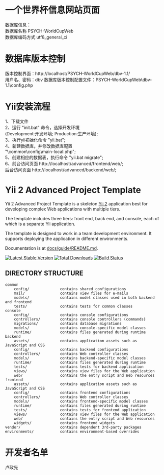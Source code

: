 
一个世界杯信息网站页面
===============================
数据库信息：  
数据库名称 PSYCH-WorldCupWeb  
数据库编码方式 utf8_general_ci  

数据库版本控制
===============================
版本控制界面：http://localhost/PSYCH-WorldCupWeb/dbv-1.1/  
用户名、密码：dbv
数据库版本控制配置文件：PSYCH-WorldCupWeb\dbv-1.1\config.php  

Yii安装流程
===============================
1、下载文件  
2、运行 "init.bat" 命令，选择开发环境  
    (Development:开发环境; Production:生产环境);  
3、执行yii初始化命令 "yii.bat";  
4、新建数据库，并修改数据库配置  
    "\common\config\main-local.php";  
5、创建相应的数据表，执行命令 "yii.bat migrate";  
6、前台访问页面 http://localhost/advanced/frontend/web/;  
   后台访问页面 http://localhost/advanced/backend/web/;  

Yii 2 Advanced Project Template
===============================

Yii 2 Advanced Project Template is a skeleton [Yii 2](http://www.yiiframework.com/) application best for
developing complex Web applications with multiple tiers.

The template includes three tiers: front end, back end, and console, each of which
is a separate Yii application.

The template is designed to work in a team development environment. It supports
deploying the application in different environments.

Documentation is at [docs/guide/README.md](docs/guide/README.md).

[![Latest Stable Version](https://poser.pugx.org/yiisoft/yii2-app-advanced/v/stable.png)](https://packagist.org/packages/yiisoft/yii2-app-advanced)
[![Total Downloads](https://poser.pugx.org/yiisoft/yii2-app-advanced/downloads.png)](https://packagist.org/packages/yiisoft/yii2-app-advanced)
[![Build Status](https://travis-ci.org/yiisoft/yii2-app-advanced.svg?branch=master)](https://travis-ci.org/yiisoft/yii2-app-advanced)

DIRECTORY STRUCTURE
-------------------

```
common
    config/              contains shared configurations
    mail/                contains view files for e-mails
    models/              contains model classes used in both backend and frontend
    tests/               contains tests for common classes    
console
    config/              contains console configurations
    controllers/         contains console controllers (commands)
    migrations/          contains database migrations
    models/              contains console-specific model classes
    runtime/             contains files generated during runtime
backend
    assets/              contains application assets such as JavaScript and CSS
    config/              contains backend configurations
    controllers/         contains Web controller classes
    models/              contains backend-specific model classes
    runtime/             contains files generated during runtime
    tests/               contains tests for backend application    
    views/               contains view files for the Web application
    web/                 contains the entry script and Web resources
frontend
    assets/              contains application assets such as JavaScript and CSS
    config/              contains frontend configurations
    controllers/         contains Web controller classes
    models/              contains frontend-specific model classes
    runtime/             contains files generated during runtime
    tests/               contains tests for frontend application
    views/               contains view files for the Web application
    web/                 contains the entry script and Web resources
    widgets/             contains frontend widgets
vendor/                  contains dependent 3rd-party packages
environments/            contains environment-based overrides
```

开发者名单
===============================
卢政先  